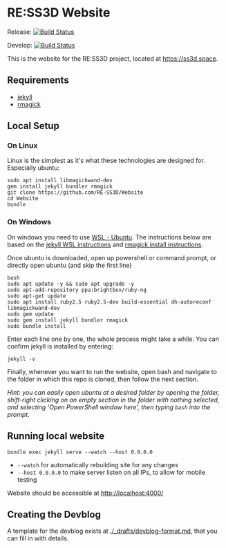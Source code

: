# RE:SS3D Website

Release: [![Build Status](https://travis-ci.org/RE-SS3D/Website.svg?branch=release)](https://travis-ci.org/RE-SS3D/Website)

Develop: [![Build Status](https://travis-ci.org/RE-SS3D/Website.svg?branch=develop)](https://travis-ci.org/RE-SS3D/Website)

This is the website for the RE:SS3D project, located at <https://ss3d.space>.

## Requirements

- [jekyll](https://jekyllrb.com/docs/installation/)
- [rmagick](https://github.com/rmagick/rmagick)

## Local Setup

### On Linux

Linux is the simplest as it's what these technologies are designed for. Especially ubuntu:

    sudo apt install libmagickwand-dev
    gem install jekyll bundler rmagick
    git clone https://github.com/RE-SS3D/Website
    cd Website
    bundle

### On Windows

On windows you need to use [WSL - Ubuntu](https://www.microsoft.com/en-nz/p/ubuntu-1804-lts/9n9tngvndl3q?rtc=1&activetab=pivot:overviewtab). The instructions below are based on the [jekyll WSL instructions](https://jekyllrb.com/docs/installation/windows/) and [rmagick install instructions](https://github.com/rmagick/rmagick).

Once ubuntu is downloaded, open up powershell or command prompt, or directly open ubuntu (and skip the first line)

    bash
    sudo apt update -y && sudo apt upgrade -y
    sudo apt-add-repository ppa:brightbox/ruby-ng
    sudo apt-get update
    sudo apt install ruby2.5 ruby2.5-dev build-essential dh-autoreconf libmagickwand-dev
    sudo gem update
    sudo gem install jekyll bundler rmagick
    sudo bundle install

Enter each line one by one, the whole process might take a while.
You can confirm jekyll is installed by entering:

    jekyll -v

Finally, whenever you want to run the website, open bash and navigate to the folder in which this repo is cloned,
then follow the next section.

*Hint: you can easily open ubuntu at a desired folder by opening the folder, shift-right clicking on an empty section in the folder with nothing selected, and selecting 'Open PowerShell window here', then typing `bash` into the prompt.*

## Running local website

    bundle exec jekyll serve --watch --host 0.0.0.0

- `--watch` for automatically rebuilding site for any changes
- `--host 0.0.0.0` to make server listen on all IPs, to allow for mobile testing

Website should be accessible at <http://localhost:4000/>

## Creating the Devblog

A template for the devblog exists at [./_drafts/devblog-format.md](./_drafts/devblog-format.md), that you can fill in with
details.
